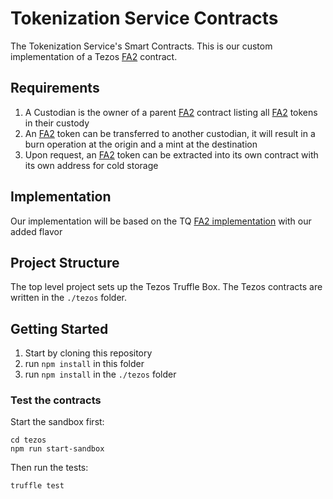 # Tokenization Service Contracts

The Tokenization Service's Smart Contracts. This is our custom implementation of a Tezos [FA2] contract.

## Requirements

1. A Custodian is the owner of a parent [FA2] contract listing all [FA2] tokens in their custody
1. An [FA2] token can be transferred to another custodian, it will result in a burn operation at the origin and a mint at the destination
1. Upon request, an [FA2] token can be extracted into its own contract with its own address for cold storage

## Implementation

Our implementation will be based on the TQ [FA2 implementation] with our added flavor

## Project Structure

The top level project sets up the Tezos Truffle Box.
The Tezos contracts are written in the `./tezos` folder.

## Getting Started

1. Start by cloning this repository
1. run `npm install` in this folder
1. run `npm install` in the `./tezos` folder

[FA2]:https://gitlab.com/tzip/tzip/-/blob/master/proposals/tzip-12/tzip-12.md
[FA2 implementation]:https://github.com/tqtezos/smart-contracts

### Test the contracts

Start the sandbox first:

```
cd tezos
npm run start-sandbox
```

Then run the tests:

```
truffle test
```